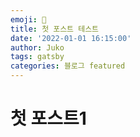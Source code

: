 ```yaml
---
emoji: 🔮
title: 첫 포스트 테스트
date: '2022-01-01 16:15:00'
author: Juko
tags: gatsby
categories: 블로그 featured
---
```


# 첫 포스트1
